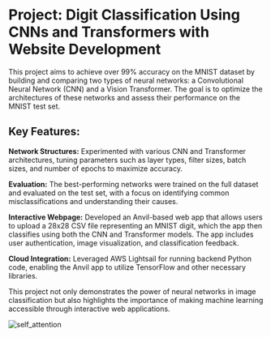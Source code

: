 # Project: Digit Classification Using CNNs and Transformers with Website Development 

This project aims to achieve over 99% accuracy on the MNIST dataset by building and comparing two types of neural networks: a Convolutional Neural Network (CNN) and a Vision Transformer. The goal is to optimize the architectures of these networks and assess their performance on the MNIST test set.

## Key Features:
**Network Structures:** Experimented with various CNN and Transformer architectures, tuning parameters such as layer types, filter sizes, batch sizes, and number of epochs to maximize accuracy.

**Evaluation:** The best-performing networks were trained on the full dataset and evaluated on the test set, with a focus on identifying common misclassifications and understanding their causes.

**Interactive Webpage:** Developed an Anvil-based web app that allows users to upload a 28x28 CSV file representing an MNIST digit, which the app then classifies using both the CNN and Transformer models. The app includes user authentication, image visualization, and classification feedback.

**Cloud Integration:** Leveraged AWS Lightsail for running backend Python code, enabling the Anvil app to utilize TensorFlow and other necessary libraries.

This project not only demonstrates the power of neural networks in image classification but also highlights the importance of making machine learning accessible through interactive web applications.

![self_attention](https://github.com/user-attachments/assets/b2d2bcbd-8b69-454c-8bb2-40c61d38b173)
